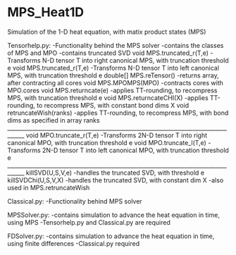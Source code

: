 # MPS_Heat1D
Simulation of the 1-D heat equation, with matix product states (MPS)

Tensorhelp.py:
-Functionality behind the MPS solver
-contains the classes of MPS and MPO
-contains truncated SVD
    void MPS.truncated_r(T,e)
    -Transforms N-D tensor T into right canonical MPS, with truncation threshold e
    void MPS.truncated_r(T,e)
    -Transforms N-D tensor T into left canonical MPS, with truncation threshold e
    double[] MPS.reTensor()
    -returns array, after contracting all cores
    void MPS.MPOMPS(MPO)
    -contracts cores with MPO.cores
    void MPS.returncate(e)
    -applies TT-rounding, to recompress MPS, with truncation threshold e
    void MPS.returncateCHI(X)
    -applies TT-rounding, to recompress MPS, with constant bond dims X
    void retruncateWish(ranks)
    -applies TT-rounding, to recompress MPS, with bond dims as specified in array ranks
    ____________________________________________________________________________________
    void MPO.truncate_r(T,e)
    -Transforms 2N-D tensor T into right canonical MPO, with truncation threshold e
    void MPO.truncate_l(T,e)
    -Transforms 2N-D tensor T into left canonical MPO, with truncation threshold e
    ____________________________________________________________________________________
    killSVD(U,S,V,e)
    -handles the truncated SVD, with threshold e
    killSVDChi(U,S,V,X)
    -handles the truncated SVD, with constant dim X
    -also used in MPS.retruncateWish

    

Classical.py:
-Functionality behind MPS solver

MPSSolver.py: 
-contains simulation to advance the heat equation in time, using MPS
-Tensorhelp.py and Classical.py are required

FDSolver.py:
-contains simulation to advance the heat equation in time, using finite differences
-Classical.py required
